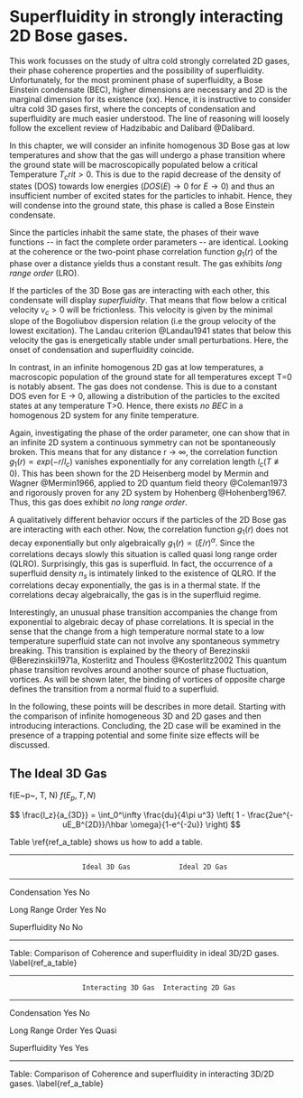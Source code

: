 # Superfluidity in strongly interacting 2D Bose gases.

This work focusses on the study of ultra cold strongly correlated 2D gases, their phase coherence properties and the possibility of superfluidity. Unfortunately, for the most prominent phase of superfluidity, a Bose Einstein condensate (BEC), higher dimensions are necessary and 2D is the marginal dimension for its existence (xx). Hence, it is instructive to consider ultra cold 3D gases first, where the concepts of condensation and superfluidity are much easier understood. The line of reasoning will loosely follow the excellent review of Hadzibabic and Dalibard @Dalibard.

In this chapter, we will consider an infinite homogenous 3D Bose gas at low temperatures and show that the gas will undergo a phase transition where the ground state will be macroscopically populated below a critical Temperature $T_crit > 0$. This is due to the rapid decrease of the density of states (DOS) towards low energies ($DOS(E) → 0$ for $E → 0$) and thus an insufficient number of excited states for the particles to inhabit. Hence, they will condense into the ground state, this phase is called a Bose Einstein condensate.

Since the particles inhabit the same state, the phases of their wave functions -- in fact the complete order parameters  -- are identical. Looking at the coherence or the two-point phase correlation function $g_1(r)$ of the phase over a distance yields thus a constant result. The gas exhibits *long range order* (LRO).

If the particles of the 3D Bose gas are interacting with each other, this condensate will display *superfluidity*. That means that flow below a critical velocity $v_c > 0$ will be frictionless. This velocity is given by the minimal slope of the Bogoliubov dispersion relation (i.e the group velocity of the lowest excitation). The Landau criterion @Landau1941 states that below this velocity the gas is energetically stable under small perturbations.
Here, the onset of condensation and superfluidity coincide.

In contrast, in an infinite homogenous 2D gas at low temperatures, a macroscopic population of the ground state for all temperatures except T=0 is notably absent. The gas does not condense. This is due to a constant DOS even for E → 0, allowing a distribution of the particles to the excited states at any temperature T>0.
Hence, there exists *no BEC* in a homogenous 2D system for any finite temperature.

Again, investigating the phase of the order parameter, one can show that in an infinite 2D system a continuous symmetry can not be spontaneously broken. This means that for any distance r → ∞, the correlation function $g_1(r) ∝ exp(-r/l_c)$ vanishes exponentially for any correlation length $l_c(T≢0)$. This has been shown for the 2D Heisenberg model by Mermin and Wagner @Mermin1966, applied to 2D quantum field theory @Coleman1973 and rigorously proven for any 2D system by Hohenberg @Hohenberg1967. Thus, this gas does exhibit *no long range order*.

A qualitatively different behavior occurs if the particles of the 2D Bose gas are interacting with each other. Now, the correlation function $g_1(r)$ does not decay exponentially but only algebraically $g_1(r) ∝ (ξ/r)^α$. Since the correlations decays slowly this situation is called quasi long range order (QLRO).
Surprisingly, this gas is superfluid. In fact, the occurrence of a superfluid density $n_s$ is intimately linked to the existence of QLRO. If the correlations decay exponentially, the gas is in a thermal state. If the correlations decay algebraically, the gas is in the superfluid regime.

Interestingly, an unusual phase transition accompanies the change from exponential to algebraic decay of phase correlations. It is special in the sense that the change from a high temperature normal state to a low temperature superfluid state can not involve any spontaneous symmetry breaking. This transition is explained by the theory of Berezinskii @Berezinskii1971a, Kosterlitz and Thouless @Kosterlitz2002 This quantum phase transition revolves around another source of phase fluctuation, vortices. As will be shown later, the binding of vortices of opposite charge defines the transition from a normal fluid to a superfluid.

In the following, these points will be describes in more detail. Starting with the comparison of infinite homogeneous 3D and 2D gases and then introducing interactions. Concluding, the 2D case will be examined in the presence of a trapping potential and some finite size effects will be discussed.

## The Ideal 3D Gas

f(E~p~, T, N) $f(E_p, T, N)$

$$
    \frac{l_z}{a_{3D}} = \int_0^\infty  \frac{du}{4\pi u^3} \left( 1 - \frac{2ue^{-uE_B^{2D}}/\hbar \omega}{1-e^{-2u}} \right)
$$

Table \ref{ref_a_table} shows us how to add a table.

<!-- \newpage -->

-----------------------------------------------------------
                      Ideal 3D Gas            Ideal 2D Gas                
----------------      --------------      ------------------    
Condensation          Yes                 No

Long Range Order      Yes                 No    

Superfluidity         No                  No          

--------------   -------------------------------------------

Table: Comparison of Coherence and superfluidity in ideal 3D/2D gases. \label{ref_a_table}

-----------------------------------------------------------
                      Interacting 3D Gas  Interacting 2D Gas                
----------------      --------------      ------------------    
Condensation          Yes                 No

Long Range Order      Yes                 Quasi   

Superfluidity         Yes                 Yes         

--------------   -------------------------------------------

Table: Comparison of Coherence and superfluidity in interacting  3D/2D gases. \label{ref_a_table}
